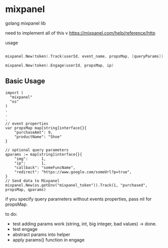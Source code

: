 mixpanel
========

golang mixpanel lib

need to implement all of this v
https://mixpanel.com/help/reference/http

usage
```go

mixpanel.New(token).Track(userId, event_name, propsMap, [queryParams])

```

```go
mixpanel.New(token).Engage(userId, propsMap, ip)
```


## Basic Usage
```
import (
  "mixpanel"
  "os"
)
.
.
.
// event properties 
var propsMap map[string]interface{}{
	"purchaseAmt": 9,
	"productName": "Shoe"
}

// optional query parameters
qparams := map[string]interface{}{
	"img":      1,
	"ip":       1,
	"callback": "someFuncName",
	"redirect": "https://www.google.com/someUrl?p=true",
}
// Send data to Mixpanel
mixpanel.New(os.getEnv("mixpanel_token")).Track(1, "purchased", propsMap, qparams)
```

if you specify query parameters without events properties, pass nil for propsMap.


to do: 
- test adding params work (string, int, big integer, bad values) -> done.
- test engage
- abstract params into helper
- apply params() function in engage